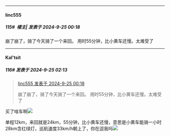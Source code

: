 ﻿
*****

####  linc555  
##### 115#         楼主| 发表于 2024-9-25 00:18

崩了崩了，骑了今天骑了一个来回。 用时55分钟，比小黄车还慢。太难受了


*****

####  Kal'tsit  
##### 116#       发表于 2024-9-25 02:13

<blockquote><a href="httphttps://bbs.saraba1st.com/2b/forum.php?mod=redirect&amp;goto=findpost&amp;pid=66295865&amp;ptid=2199874" target="_blank">linc555 发表于 2024-9-25 00:18</a>

崩了崩了，骑了今天骑了一个来回。 用时55分钟，比小黄车还慢。太难受了</blockquote>
买了啥车啊<img src="https://static.saraba1st.com/image/smiley/face2017/065.png" referrerpolicy="no-referrer">

单程12km，来回就是24km，55分钟，比小黄车还慢，意思是小黄车能骑一小时28km含红绿灯，巡航速度33km/h朝上了，你在逗我吗<img src="https://static.saraba1st.com/image/smiley/face2017/067.png" referrerpolicy="no-referrer">

